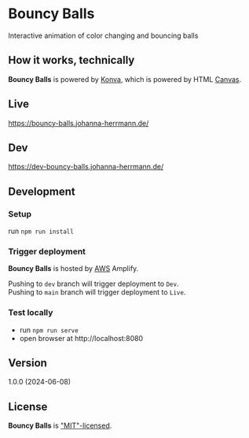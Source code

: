 # Bouncy Balls

Interactive animation of color changing and bouncing balls

## How it works, technically
**Bouncy Balls** is powered by [Konva](https://www.npmjs.com/package/konva),
which is powered by HTML [Canvas](https://www.w3schools.com/graphics/canvas_intro.asp).

## Live
https://bouncy-balls.johanna-herrmann.de/

## Dev
https://dev-bouncy-balls.johanna-herrmann.de/

## Development

### Setup
run `npm run install`

### Trigger deployment

**Bouncy Balls** is hosted by [AWS](https://aws.amazon.com/) Amplify.

Pushing to `dev` branch will trigger deployment to `Dev`. \
Pushing to `main` branch will trigger deployment to `Live`.

### Test locally
* run `npm run serve`
* open browser at http://localhost:8080

## Version
1.0.0 (2024-06-08)

## License
**Bouncy Balls** is ["MIT"-licensed](./LICENSE).
